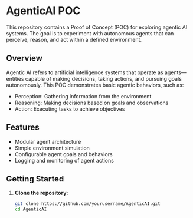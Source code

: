 # AgenticAI POC

This repository contains a Proof of Concept (POC) for exploring agentic AI systems. The goal is to experiment with autonomous agents that can perceive, reason, and act within a defined environment.

## Overview

Agentic AI refers to artificial intelligence systems that operate as agents—entities capable of making decisions, taking actions, and pursuing goals autonomously. This POC demonstrates basic agentic behaviors, such as:

- Perception: Gathering information from the environment
- Reasoning: Making decisions based on goals and observations
- Action: Executing tasks to achieve objectives

## Features

- Modular agent architecture
- Simple environment simulation
- Configurable agent goals and behaviors
- Logging and monitoring of agent actions

## Getting Started

1. **Clone the repository:**
   ```sh
   git clone https://github.com/yourusername/AgenticAI.git
   cd AgenticAI
